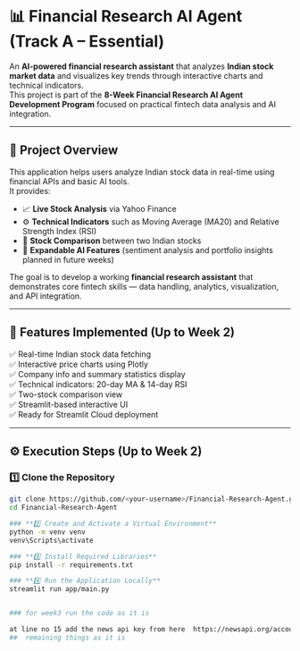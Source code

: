 # 📊 Financial Research AI Agent (Track A – Essential)

An **AI-powered financial research assistant** that analyzes **Indian stock market data** and visualizes key trends through interactive charts and technical indicators.  
This project is part of the **8-Week Financial Research AI Agent Development Program** focused on practical fintech data analysis and AI integration.

---

## 🧠 Project Overview

This application helps users analyze Indian stock data in real-time using financial APIs and basic AI tools.  
It provides:
- 📈 **Live Stock Analysis** via Yahoo Finance  
- ⚙️ **Technical Indicators** such as Moving Average (MA20) and Relative Strength Index (RSI)  
- 🧾 **Stock Comparison** between two Indian stocks  
- 💬 **Expandable AI Features** (sentiment analysis and portfolio insights planned in future weeks)  

The goal is to develop a working **financial research assistant** that demonstrates core fintech skills — data handling, analytics, visualization, and API integration.

---

## 🧩 Features Implemented (Up to Week 2)

✅ Real-time Indian stock data fetching  
✅ Interactive price charts using Plotly  
✅ Company info and summary statistics display  
✅ Technical indicators: 20-day MA & 14-day RSI  
✅ Two-stock comparison view  
✅ Streamlit-based interactive UI  
✅ Ready for Streamlit Cloud deployment  

---

## ⚙️ Execution Steps (Up to Week 2)

### **1️⃣ Clone the Repository**
```bash
git clone https://github.com/<your-username>/Financial-Research-Agent.git
cd Financial-Research-Agent

### **2️⃣ Create and Activate a Virtual Environment**
python -m venv venv
venv\Scripts\activate

### **3️⃣ Install Required Libraries**
pip install -r requirements.txt

### **4️⃣ Run the Application Locally**
streamlit run app/main.py


### for week3 run the code as it is 

at line no 15 add the news api key from here  https://newsapi.org/account
##  remaining things as it is



